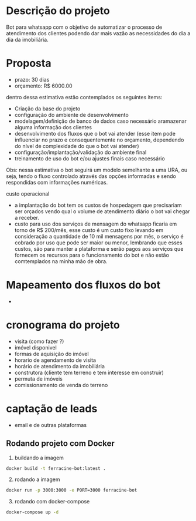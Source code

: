# Descrição do projeto

Bot para whatsapp com o objetivo de automatizar o processo de atendimento dos clientes podendo dar mais vazão
as necessidades do dia a dia da imobiliária.

# Proposta

- prazo: 30 dias
- orçamento: R$ 6000.00

dentro dessa estimativa estão contemplados os seguintes items:

- Criação da base do projeto
- configuração do ambiente de desenvolvimento
- modelagem/definição de banco de dados caso necessário aramazenar alguma informação dos clientes
- desenvolvimento dos fluxos que o bot vai atender (esse item pode influenciar no prazo e consequentemente no orçamento, dependendo do nível de complexidade do que o bot vai atender)
- configuração/implantação/validação do ambiente final
- treinamento de uso do bot e/ou ajustes finais caso necessário

Obs: nessa estimativa o bot seguirá um modelo semelhante a uma URA, ou seja, tendo o fluxo controlado através das opções informadas e sendo respondidas com informações numéricas.

custo operacional

- a implantação do bot tem os custos de hospedagem que precisariam ser orçados vendo qual o volume de atendimento diário o bot vai chegar a receber.
- custo para uso dos serviços de mensagem do whatsapp ficaria em torno de R$ 200/mês, esse custo é um custo fixo levando em consideração a quantidade de 10 mil mensagens por mês, o serviço é cobrado por uso que pode ser maior ou menor, lembrando que esses custos, são para manter a plataforma e serão pagos aos serviços que fornecem os recursos para o funcionamento do bot e não estão comtemplados na minha mão de obra.

# Mapeamento dos fluxos do bot
- 

# cronograma do projeto

- visita (como fazer ?)
- imóvel disponivel
- formas de aquisição do imóvel
- horario de agendamento de visita
- horário de atendimento da imobiliária
- construtora (cliente tem terreno e tem interesse em construir)
- permuta de imóveis
- comissionamento de venda do terreno

# captação de leads

- email e de outras plataformas

## Rodando projeto com Docker

1. buildando a imagem

```bash
docker build -t ferracine-bot:latest .
```

2. rodando a imagem

```bash
docker run -p 3000:3000 -e PORT=3000 ferracine-bot
```

3. rodando com docker-compose

```bash
docker-compose up -d
```